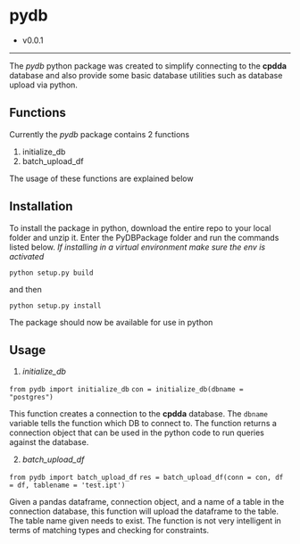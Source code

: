 # pydb
* v0.0.1
---
The *pydb* python package was created to simplify connecting to the **cpdda** database and also provide some basic database utilities such as database upload via python.

## Functions

Currently the *pydb* package contains 2 functions
1. initialize_db
2. batch_upload_df

The usage of these functions are explained below

## Installation

To install the package in python, download the entire repo to your local folder and unzip it. Enter the PyDBPackage folder and run the commands listed below. *If installing in a virtual environment make sure the env is activated*

`python setup.py build`

and then

`python setup.py install`

The package should now be available for use in python

## Usage

1. *initialize_db*

`from pydb import initialize_db`
`con = initialize_db(dbname = "postgres")`

This function creates a connection to the **cpdda** database. The `dbname` variable tells the function which DB to connect to. The function returns a connection object that can be used in the python code to run queries against the database.

2. *batch_upload_df*

`from pydb import batch_upload_df`
`res = batch_upload_df(conn = con, df = df, tablename = 'test.ipt')`

Given a pandas dataframe, connection object, and a name of a table in the connection database, this function will upload the dataframe to the table. The table name given needs to exist. The function is not very intelligent in terms of matching types and checking for constraints.
